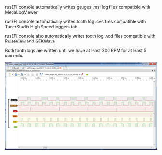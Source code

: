 rusEFI console automatically writes gauges .msl log files compatible with [MegaLogViewer](https://www.efianalytics.com/MegaLogViewer/)

rusEFI console automatically writes tooth log .cvs files compatible with TunerStudio High Speed loggers tab.

rusEFI console also automatically writes tooth log .vcd files compatible with [PulseView](https://sigrok.org/wiki/Downloads) and [GTKWave](https://sourceforge.net/projects/gtkwave/files/)

Both tooth logs are written until we have at least 300 RPM for at least 5 seconds.

![x](FAQ/images/PulseView-trigger-viewer.png)